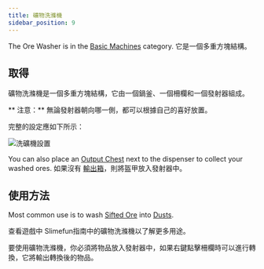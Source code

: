 ```yaml
---
title: 礦物洗滌機
sidebar_position: 9
---
```


The Ore Washer is in the [Basic Machines](Basic-Machines.md) category. 它是一個多重方塊結構。

## 取得

礦物洗滌機是一個多重方塊結構，它由一個鍋釜、一個柵欄和一個發射器組成。

** 注意：** 無論發射器朝向哪一側，都可以根據自己的喜好放置。

完整的設定應如下所示：

![洗礦機設置](https://raw.githubusercontent.com/TheBusyBiscuit/Slimefun4-Wiki/master/images/multiblock-ore-washer.png)

You can also place an [Output Chest](Output-Chest.md) next to the dispenser to collect your washed ores. 如果沒有 [輸出箱](Output-Chest.md)，則將盔甲放入發射器中。

## 使用方法

Most common use is to wash [Sifted Ore](../Miscellaneous-Items/Sifted-Ore.md) into [Dusts](../Resources/Dusts/Dusts.md).

查看遊戲中 Slimefun指南中的礦物洗滌機以了解更多用途。

要使用礦物洗滌機，你必須將物品放入發射器中，如果右鍵點擊柵欄時可以進行轉換，它將輸出轉換後的物品。
